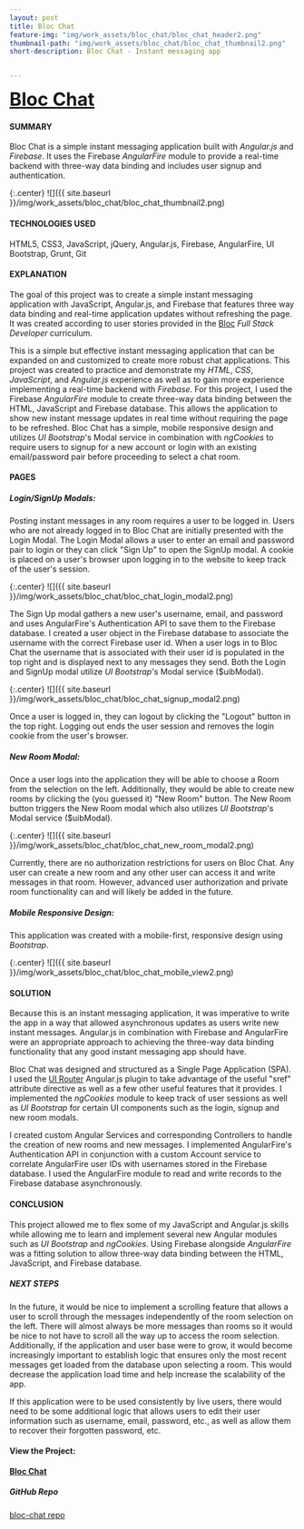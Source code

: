 ```yaml
---
layout: post
title: Bloc Chat
feature-img: "img/work_assets/bloc_chat/bloc_chat_header2.png"
thumbnail-path: "img/work_assets/bloc_chat/bloc_chat_thumbnail2.png"
short-description: Bloc Chat - Instant messaging app


---
```

**<a href="https://blocchat.netlify.com/" target="_blank" style="font-size: 2rem;">Bloc Chat</a>**

#### **SUMMARY**

Bloc Chat is a simple instant messaging application built with *Angular.js* and *Firebase*. It uses the Firebase *AngularFire* module to provide a real-time backend with three-way data binding and includes user signup and authentication.

{:.center}
![]({{ site.baseurl }}/img/work_assets/bloc_chat/bloc_chat_thumbnail2.png)

#### **TECHNOLOGIES USED**

HTML5, CSS3, JavaScript, jQuery, Angular.js, Firebase, AngularFire, UI Bootstrap, Grunt, Git

#### **EXPLANATION**

The goal of this project was to create a simple instant messaging application with JavaScript, Angular.js, and Firebase that features three way data binding and real-time application updates without refreshing the page. It was created according to user stories provided in the <a href="http://bloc.io" target="_blank">Bloc</a> *Full Stack Developer* curriculum.

This is a simple but effective instant messaging application that can be expanded on and customized to create more robust chat applications. This project was created to practice and demonstrate my *HTML*, *CSS*, *JavaScript*, and *Angular.js* experience as well as to gain more experience implementing a real-time backend with *Firebase*. For this project, I used the Firebase *AngularFire* module to create three-way data binding between the HTML, JavaScript and Firebase database. This allows the application to show new instant message updates in real time without requiring the page to be refreshed. Bloc Chat has a simple, mobile responsive design and utilizes *UI Bootstrap*'s Modal service in combination with *ngCookies* to require users to signup for a new account or login with an existing email/password pair before proceeding to select a chat room.

#### **PAGES**

##### **Login/SignUp Modals:**

Posting instant messages in any room requires a user to be logged in. Users who are not already logged in to Bloc Chat are initially presented with the Login Modal. The Login Modal allows a user to enter an email and password pair to login or they can click "Sign Up" to open the SignUp modal. A cookie is placed on a user's browser upon logging in to the website to keep track of the user's session.

{:.center}
![]({{ site.baseurl }}/img/work_assets/bloc_chat/bloc_chat_login_modal2.png)

The Sign Up modal gathers a new user's username, email, and password and uses AngularFire's Authentication API to save them to the Firebase database. I created a user object in the Firebase database to associate the username with the correct Firebase user id. When a user logs in to Bloc Chat the username that is associated with their user id is populated in the top right and is displayed next to any messages they send. Both the Login and SignUp modal utilize *UI Bootstrap*'s Modal service ($uibModal).

{:.center}
![]({{ site.baseurl }}/img/work_assets/bloc_chat/bloc_chat_signup_modal2.png)

Once a user is logged in, they can logout by clicking the "Logout" button in the top right. Logging out ends the user session and removes the login cookie from the user's browser.

##### **New Room Modal:**

Once a user logs into the application they will be able to choose a Room from the selection on the left. Additionally, they would be able to create new rooms by clicking the (you guessed it) "New Room" button. The New Room button triggers the New Room modal which also utilizes *UI Bootstrap*'s Modal service ($uibModal).

{:.center}
![]({{ site.baseurl }}/img/work_assets/bloc_chat/bloc_chat_new_room_modal2.png)

Currently, there are no authorization restrictions for users on Bloc Chat. Any user can create a new room and any other user can access it and write messages in that room. However, advanced user authorization and private room functionality can and will likely be added in the future.

##### **Mobile Responsive Design:**

This application was created with a mobile-first, responsive design using *Bootstrap*.

{:.center}
![]({{ site.baseurl }}/img/work_assets/bloc_chat/bloc_chat_mobile_view2.png)

#### **SOLUTION**

Because this is an instant messaging application, it was imperative to write the app in a way that allowed asynchronous updates as users write new instant messages. Angular.js in combination with Firebase and AngularFire were an appropriate approach to achieving the three-way data binding functionality that any good instant messaging app should have.

Bloc Chat was designed and structured as a Single Page Application (SPA). I used the <a href="https://ui-router.github.io/ng1/" target="_blank">UI Router</a> Angular.js plugin to take advantage of the useful "sref" attribute directive as well as a few other useful features that it provides. I implemented the *ngCookies* module to keep track of user sessions as well as *UI Bootstrap* for certain UI components such as the login, signup and new room modals.

I created custom Angular Services and corresponding Controllers to handle the creation of new rooms and new messages. I implemented AngularFire's Authentication API in conjunction with a custom Account service to correlate AngularFire user IDs with usernames stored in the Firebase database. I used the AngularFire module to read and write records to the Firebase database asynchronously.

#### **CONCLUSION**

This project allowed me to flex some of my JavaScript and Angular.js skills while allowing me to learn and implement several new Angular modules such as *UI Bootstrap* and *ngCookies*. Using Firebase alongside *AngularFire* was a fitting solution to allow three-way data binding between the HTML, JavaScript, and Firebase database.

##### **NEXT STEPS**

In the future, it would be nice to implement a scrolling feature that allows a user to scroll through the messages independently of the room selection on the left. There will almost always be more messages than rooms so it would be nice to not have to scroll all the way up to access the room selection. Additionally, if the application and user base were to grow, it would become increasingly important to establish logic that ensures only the most recent messages get loaded from the database upon selecting a room. This would decrease the application load time and help increase the scalability of the app.

If this application were to be used consistently by live users, there would need to be some additional logic that allows users to edit their user information such as username, email, password, etc., as well as allow them to recover their forgotten password, etc.

#### View the Project:

**<a href="https://blocchat.netlify.com/" target="_blank">Bloc Chat</a>**

##### GitHub Repo
<a href="https://github.com/dmhuebner/bloc-chat" target="_blank">bloc-chat repo</a>

